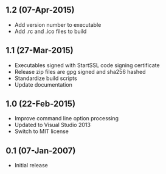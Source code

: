 ## 1.2 (07-Apr-2015)

  * Add version number to executable
  * Add .rc and .ico files to build

## 1.1 (27-Mar-2015)

  * Executables signed with StartSSL code signing certificate
  * Release zip files are gpg signed and sha256 hashed
  * Standardize build scripts
  * Update documentation

## 1.0 (22-Feb-2015)

  * Improve command line option processing
  * Updated to Visual Studio 2013
  * Switch to MIT license

## 0.1 (07-Jan-2007)

  * Initial release
